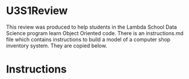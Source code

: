 # U3S1Review
This review was produced to help students in the Lambda School Data Science program learn Object Oriented code. There is an instructions.md file which
contains instructions to build a model of a computer shop inventory system. They are copied below. 


# Instructions
